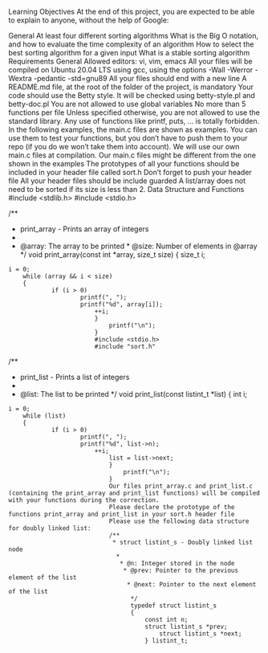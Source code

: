 Learning Objectives
At the end of this project, you are expected to be able to explain to anyone, without the help of Google:

General
At least four different sorting algorithms
What is the Big O notation, and how to evaluate the time complexity of an algorithm
How to select the best sorting algorithm for a given input
What is a stable sorting algorithm
Requirements
General
Allowed editors: vi, vim, emacs
All your files will be compiled on Ubuntu 20.04 LTS using gcc, using the options -Wall -Werror -Wextra -pedantic -std=gnu89
All your files should end with a new line
A README.md file, at the root of the folder of the project, is mandatory
Your code should use the Betty style. It will be checked using betty-style.pl and betty-doc.pl
You are not allowed to use global variables
No more than 5 functions per file
Unless specified otherwise, you are not allowed to use the standard library. Any use of functions like printf, puts, … is totally forbidden.
In the following examples, the main.c files are shown as examples. You can use them to test your functions, but you don’t have to push them to your repo (if you do we won’t take them into account). We will use our own main.c files at compilation. Our main.c files might be different from the one shown in the examples
The prototypes of all your functions should be included in your header file called sort.h
Don’t forget to push your header file
All your header files should be include guarded
A list/array does not need to be sorted if its size is less than 2.
Data Structure and Functions
#include <stdlib.h>
#include <stdio.h>

/**
 * print_array - Prints an array of integers
  *
   * @array: The array to be printed
    * @size: Number of elements in @array
     */
     void print_array(const int *array, size_t size)
     {
         size_t i;

    i = 0;
        while (array && i < size)
	    {
	            if (i > 0)
		                printf(", ");
				        printf("%d", array[i]);
					        ++i;
						    }
						        printf("\n");
							}
							#include <stdio.h>
							#include "sort.h"

/**
 * print_list - Prints a list of integers
  *
   * @list: The list to be printed
    */
    void print_list(const listint_t *list)
    {
        int i;

    i = 0;
        while (list)
	    {
	            if (i > 0)
		                printf(", ");
				        printf("%d", list->n);
					        ++i;
						        list = list->next;
							    }
							        printf("\n");
								}
								Our files print_array.c and print_list.c (containing the print_array and print_list functions) will be compiled with your functions during the correction.
								Please declare the prototype of the functions print_array and print_list in your sort.h header file
								Please use the following data structure for doubly linked list:
								/**
								 * struct listint_s - Doubly linked list node
								  *
								   * @n: Integer stored in the node
								    * @prev: Pointer to the previous element of the list
								     * @next: Pointer to the next element of the list
								      */
								      typedef struct listint_s
								      {
								          const int n;
									      struct listint_s *prev;
									          struct listint_s *next;
										  } listint_t;